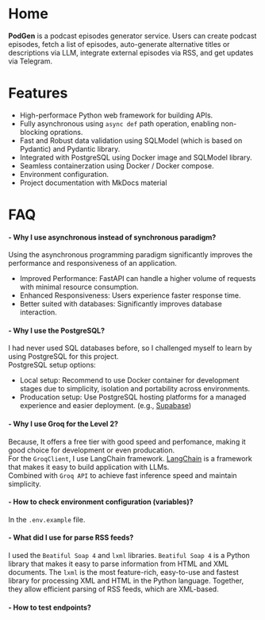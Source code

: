 # Home

**PodGen** is a podcast episodes generator service. Users can create podcast episodes, fetch a list of episodes, auto-generate alternative titles or descriptions via LLM, integrate external episodes via RSS, and get updates via Telegram.

# Features

- High-performace Python web framework for building APIs. 
- Fully asynchronous using `async def` path operation, enabling non-blocking oprations.
- Fast and Robust data validation using SQLModel (which is based on Pydantic) and Pydantic library.
- Integrated with PostgreSQL using Docker image and SQLModel library.
- Seamless containerzation using Docker / Docker compose.
- Environment configuration.
- Project documentation with MkDocs material

# FAQ

#### **- Why I use asynchronous instead of synchronous paradigm?**
Using the asynchronous programming paradigm significantly improves the performance and responsiveness of an application.

- Improved Performance: FastAPI can handle a higher volume of requests with minimal resource consumption.
- Enhanced Responsiveness: Users experience faster response time.
- Better suited with databases: Significantly improves database interaction.  

#### **- Why I use the PostgreSQL?**
I had never used SQL databases before, so I challenged myself to learn by using PostgreSQL for this project. </br>
PostgreSQL setup options:

- Local setup: Recommend to use Docker container for development stages due to simplicity, isolation and portability across environments.
- Producation setup: Use PostgreSQL hosting platforms for a managed experience and easier deployment. (e.g., [Supabase](https://supabase.com/))

#### **- Why I use Groq for the Level 2?**
Because, It offers a free tier with good speed and perfomance, making it good choice for development or even producation. </br>
For the `GroqClient`, I use LangChain framework. [LangChain](https://www.langchain.com/) is a framework that makes it easy to build application with LLMs. </br>
Combined with `Groq API` to achieve fast inference speed and maintain simplicity.

#### **- How to check environment configuration (variables)?**
In the `.env.example` file.

#### **- What did I use for parse RSS feeds?**
I used the `Beatiful Soap 4` and `lxml` libraries. `Beatiful Soap 4` is a Python library that makes it easy to parse information from HTML and XML documents. The `lxml` is the most feature-rich, easy-to-use and fastest library for processing XML and HTML in the Python language. Together, they allow efficient parsing of RSS feeds, which are XML-based.

#### **- How to test endpoints?**
